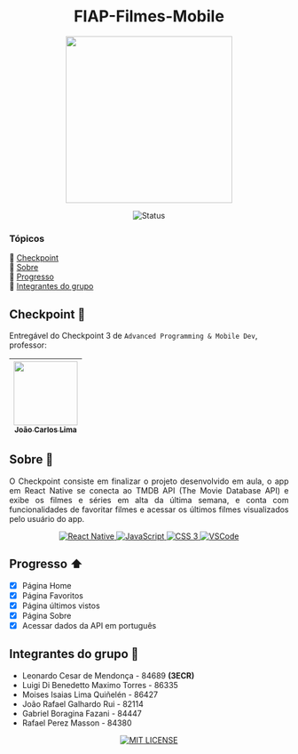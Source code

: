 <h1 align="center">FIAP-Filmes-Mobile</h1>
<p align="center">
    <img src="https://secure.meetupstatic.com/photos/event/a/0/5/0/highres_488201040.jpeg" width="300">
</p>

<p align="center">
    <img src="https://img.shields.io/static/v1?label=STATUS&message=EM%20ANDAMENTO&color=yellow&style=for-the-badge" alt="Status">
</p>

### Tópicos
:small_blue_diamond: [Checkpoint](#Checkpoint-bookmark_tabs)  
:small_blue_diamond: [Sobre](#sobre-book)  
:small_blue_diamond: [Progresso](#progresso-arrow_up)  
:small_blue_diamond: [Integrantes do grupo](#integrantes-do-grupo-handshake)  

## Checkpoint :bookmark_tabs:
Entregável do Checkpoint 3 de `Advanced Programming & Mobile Dev`, professor:

| [<img src="https://avatars.githubusercontent.com/u/5585727" width=115><br><sub>João Carlos Lima</sub>](https://github.com/joaocarloslima) | 
| :---: 

## Sobre :book:
<p align="justify">
    O Checkpoint consiste em finalizar o projeto desenvolvido em aula, o app em React Native se conecta ao TMDB API (The Movie Database API) e exibe os filmes e séries em alta da última semana, e conta com funcionalidades de favoritar filmes e acessar os últimos filmes visualizados pelo usuário do app.
</p>
<p align="center">
    <a href="https://reactnative.dev" target="_blank">
        <img src="https://img.shields.io/badge/React_Native-20232A?style=for-the-badge&logo=react&logoColor=61DAFB" alt="React Native">
    </a>
    <a href="https://developer.mozilla.org/docs/Web/JavaScript" target="_blank">
        <img src="https://img.shields.io/badge/javascript-%23323330.svg?style=for-the-badge&logo=javascript&logoColor=%23F7DF1E" alt="JavaScript">
    </a>
    <a href="https://developer.mozilla.org/docs/Web/CSS" target="_blank">
        <img src="https://img.shields.io/badge/css3-%231572B6.svg?style=for-the-badge&logo=css3&logoColor=white" alt="CSS 3">
    </a>
    <a href="https://code.visualstudio.com" target="_blank">
        <img src="https://img.shields.io/badge/Visual_Studio_Code-0078D4?style=for-the-badge&logo=visual%20studio%20code&logoColor=white" alt="VSCode">
    </a>
</p>

## Progresso :arrow_up:
- [X] Página Home
- [X] Página Favoritos
- [X] Página últimos vistos
- [X] Página Sobre
- [X] Acessar dados da API em português

## Integrantes do grupo :handshake:
- Leonardo Cesar de Mendonça - 84689 **(3ECR)**
- Luigi Di Benedetto Maximo Torres - 86335
- Moises Isaias Lima Quiñelén - 86427
- João Rafael Galhardo Rui - 82114
- Gabriel Boragina Fazani - 84447
- Rafael Perez Masson - 84380

<p align="center">
    <a href="./LICENSE" target="_blank">
        <img src="https://img.shields.io/github/license/leolcm/inh-gpsar-web?style=for-the-badge" alt="MIT LICENSE">
    </a>
</p>